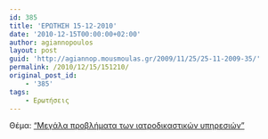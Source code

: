 ```yaml
---
id: 385
title: 'ΕΡΩΤΗΣΗ 15-12-2010'
date: '2010-12-15T00:00:00+02:00'
author: agiannopoulos
layout: post
guid: 'http://agiannop.mousmoulas.gr/2009/11/25/25-11-2009-35/'
permalink: /2010/12/15/151210/
original_post_id:
    - '385'
tags:
    - Ερωτήσεις
---
```


Θέμα: [“Μεγάλα προβλήματα των ιατροδικαστικών υπηρεσιών”](/wp-content/uploads/2009/11/15122010_iatrodikastes.pdf)